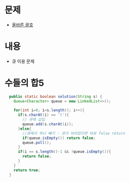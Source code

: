 # 문제
- [올바른 괄호](https://school.programmers.co.kr/learn/courses/30/lessons/12909)

# 내용
- 큐 이용 문제 

# 수들의 합5

```java
  public static boolean solution(String s) {
    Queue<Character> queue = new LinkedList<>();
    
    for(int i=0; i<s.length(); i++){
      if(s.charAt(i) == '('){
        // 큐에 삽입
        queue.add(s.charAt(i));
      }else{
        //큐에서 하나 빼기 : 큐가 비어있다면 바로 false return
        if(queue.isEmpty()) return false;
        queue.poll();
      }
      if(i == s.length()-1 && !queue.isEmpty()){
        return false;
      }
    }
    return true;
  }
```
